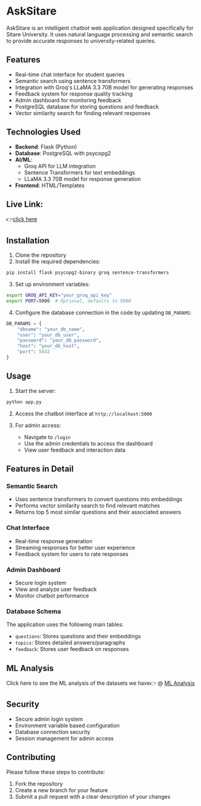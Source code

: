 # AskSitare

AskSitare is an intelligent chatbot web application designed specifically for Sitare University. It uses natural language processing and semantic search to provide accurate responses to university-related queries.

## Features

- Real-time chat interface for student queries
- Semantic search using sentence transformers
- Integration with Groq's LLaMA 3.3 70B model for generating responses
- Feedback system for response quality tracking
- Admin dashboard for monitoring feedback
- PostgreSQL database for storing questions and feedback
- Vector similarity search for finding relevant responses

## Technologies Used

- **Backend**: Flask (Python)
- **Database**: PostgreSQL with psycopg2
- **AI/ML**:
  - Groq API for LLM integration
  - Sentence Transformers for text embeddings
  - LLaMA 3.3 70B model for response generation
- **Frontend**: HTML/Templates

## Live Link:
👉[click here ](https://asksitare.onrender.com/)
## Installation

1. Clone the repository
2. Install the required dependencies:
```bash
pip install flask psycopg2-binary groq sentence-transformers
```

3. Set up environment variables:
```bash
export GROQ_API_KEY="your_groq_api_key"
export PORT=5000  # Optional, defaults to 5000
```

4. Configure the database connection in the code by updating `DB_PARAMS`:
```python
DB_PARAMS = {
    "dbname": "your_db_name",
    "user": "your_db_user",
    "password": "your_db_password",
    "host": "your_db_host",
    "port": 5432
}
```

## Usage

1. Start the server:
```bash
python app.py
```

2. Access the chatbot interface at `http://localhost:5000`

3. For admin access:
   - Navigate to `/login`
   - Use the admin credentials to access the dashboard
   - View user feedback and interaction data

## Features in Detail

### Semantic Search
- Uses sentence transformers to convert questions into embeddings
- Performs vector similarity search to find relevant matches
- Returns top 5 most similar questions and their associated answers

### Chat Interface
- Real-time response generation
- Streaming responses for better user experience
- Feedback system for users to rate responses

### Admin Dashboard
- Secure login system
- View and analyze user feedback
- Monitor chatbot performance

### Database Schema

The application uses the following main tables:
- `questions`: Stores questions and their embeddings
- `topics`: Stores detailed answers/paragraphs
- `feedback`: Stores user feedback on responses

## ML Analysis
Click here to see the ML analysis of the datasets we have👉 @ [ML Analysis](https://github.com/deepalitomar021/ML_Analysis_SU_Chatbot)

## Security
- Secure admin login system
- Environment variable based configuration
- Database connection security
- Session management for admin access

## Contributing

Please follow these steps to contribute:
1. Fork the repository
2. Create a new branch for your feature
3. Submit a pull request with a clear description of your changes

